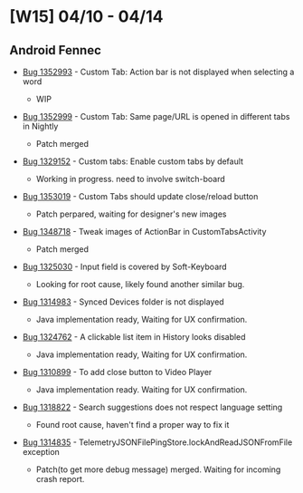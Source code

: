 # [W15] 04/10 - 04/14

## Android Fennec

* [Bug 1352993](https://bugzilla.mozilla.org/show_bug.cgi?id=1352993) - Custom Tab: Action bar is not displayed when selecting a word
    - WIP

* [Bug 1352999](https://bugzilla.mozilla.org/show_bug.cgi?id=1352999) - Custom Tab: Same page/URL is opened in different tabs in Nightly
    - Patch merged

* [Bug 1329152](https://bugzilla.mozilla.org/show_bug.cgi?id=1329152) - Custom tabs: Enable custom tabs by default
    - Working in progress. need to involve switch-board

* [Bug 1353019](https://bugzilla.mozilla.org/show_bug.cgi?id=1353019) - Custom Tabs should update close/reload button
    - Patch perpared, waiting for designer's new images

* [Bug 1348718](https://bugzilla.mozilla.org/show_bug.cgi?id=1348718) - Tweak images of ActionBar in CustomTabsActivity
    - Patch merged

* [Bug 1325030](https://bugzilla.mozilla.org/show_bug.cgi?id=1325030) - Input field is covered by Soft-Keyboard
    - Looking for root cause, likely found another similar bug.

* [Bug 1314983](https://bugzilla.mozilla.org/show_bug.cgi?id=1314983) - Synced Devices folder is not displayed
    - Java implementation ready, Waiting for UX confirmation.

* [Bug 1324762](https://bugzilla.mozilla.org/show_bug.cgi?id=1324726) - A clickable list item in History looks disabled
    - Java implementation ready, Waiting for UX confirmation.

* [Bug 1310899](https://bugzilla.mozilla.org/show_bug.cgi?id=1310899) - To add close button to Video Player
    - Java implementation ready. Waiting for UX confirmation.

* [Bug 1318822](https://bugzilla.mozilla.org/show_bug.cgi?id=1318822) -  Search suggestions does not respect language setting
    - Found root cause, haven't find a proper way to fix it

* [Bug 1314835](https://bugzilla.mozilla.org/show_bug.cgi?id=1314835) - TelemetryJSONFilePingStore.lockAndReadJSONFromFile exception
    - Patch(to get more debug message) merged. Waiting for incoming crash report.

